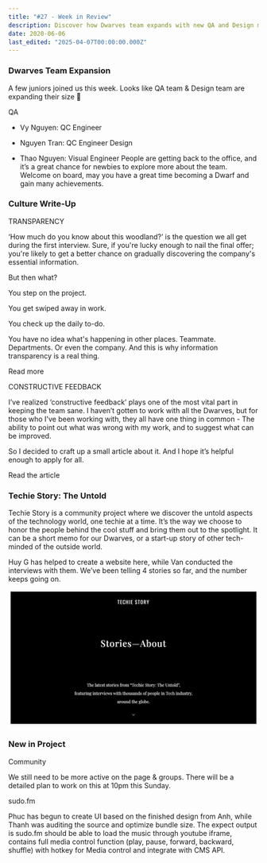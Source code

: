 ```yaml
---
title: "#27 - Week in Review"
description: Discover how Dwarves team expands with new QA and Design members, embraces transparency and feedback culture, and shares tech stories while advancing projects like sudo.fm.
date: 2020-06-06
last_edited: "2025-04-07T00:00:00.000Z"
---
```


### Dwarves Team Expansion

A few juniors joined us this week. Looks like QA team & Design team are expanding their size 💪

QA

- Vy Nguyen: QC Engineer
- Nguyen Tran: QC Engineer
  Design

- Thao Nguyen: Visual Engineer
  People are getting back to the office, and it’s a great chance for newbies to explore more about the team. Welcome on board, may you have a great time becoming a Dwarf and gain many achievements.

### Culture Write-Up

TRANSPARENCY

‘How much do you know about this woodland?’ is the question we all get during the first interview. Sure, if you're lucky enough to nail the final offer; you're likely to get a better chance on gradually discovering the company's essential information.

But then what?

You step on the project.

You get swiped away in work.

You check up the daily to-do.

You have no idea what's happening in other places. Teammate. Departments. Or even the company. And this is why information transparency is a real thing.

Read more

CONSTRUCTIVE FEEDBACK

I’ve realized ‘constructive feedback’ plays one of the most vital part in keeping the team sane. I haven’t gotten to work with all the Dwarves, but for those who I've been working with, they all have one thing in common - The ability to point out what was wrong with my work, and to suggest what can be improved.

So I decided to craft up a small article about it. And I hope it’s helpful enough to apply for all.

Read the article

### Techie Story: The Untold

Techie Story is a community project where we discover the untold aspects of the technology world, one techie at a time. It’s the way we choose to honor the people behind the cool stuff and bring them out to the spotlight. It can be a short memo for our Dwarves, or a start-up story of other tech-minded of the outside world.

Huy G has helped to create a website here, while Van conducted the interviews with them. We’ve been telling 4 stories so far, and the number keeps going on.

![](assets/notion-image-1744007075895-v87w8.webp)

### New in Project

Community

We still need to be more active on the page & groups. There will be a detailed plan to work on this at 10pm this Sunday.

sudo.fm

Phuc has begun to create UI based on the finished design from Anh, while Thanh was auditing the source and optimize bundle size. The expect output is sudo.fm should be able to load the music through youtube iframe, contains full media control function (play, pause, forward, backward, shuffle) with hotkey for Media control and integrate with CMS API.

